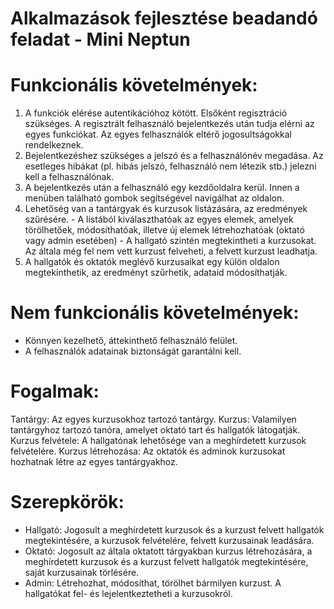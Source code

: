 # Alkalmazások fejlesztése beadandó feladat - Mini Neptun

# Funkcionális követelmények:

  1. A funkciók elérése autentikációhoz kötött. Elsőként regisztráció szükséges. A regisztrált felhasználó bejelentkezés után tudja elérni          az egyes funkciókat. Az egyes felhasználók eltérő jogosultságokkal rendelkeznek.
  2. Bejelentkezéshez szükséges a jelszó és a felhasználónév megadása. Az esetleges hibákat (pl. hibás jelszó, felhasználó nem létezik stb.) jelezni kell a felhasználónak.
  3. A bejelentkezés után a felhasználó egy kezdőoldalra kerül. Innen a menüben található gombok segítségével navigálhat az oldalon.
  4. Lehetőség van a tantárgyak és kurzusok listázására, az eredmények szűrésére.
    - A listából kiválaszthatóak az egyes elemek, amelyek törölhetőek, módosíthatóak, illetve új elemek létrehozhatóak (oktató vagy admin esetében)
    - A hallgató szintén megtekintheti a kurzusokat. Az általa még fel nem vett kurzust felveheti, a felvett kurzust leadhatja.
  5. A hallgatók és oktatók meglévő kurzusaikat egy külön oldalon megtekinthetik, az eredményt szűrhetik, adataid módosíthatják.
  
# Nem funkcionális követelmények:

 - Könnyen kezelhető, áttekinthető felhasználó felület.
 - A felhasználók adatainak biztonságát garantálni kell.

# Fogalmak:

  Tantárgy: Az egyes kurzusokhoz tartozó tantárgy.
  Kurzus: Valamilyen tantárgyhoz tartozó tanóra, amelyet oktató tart és hallgatók látogatják.
  Kurzus felvétele: A hallgatónak lehetősége van a meghírdetett kurzusok felvételére.
  Kurzus létrehozása: Az oktatók és adminok kurzusokat hozhatnak létre az egyes tantárgyakhoz.
  
# Szerepkörök:

  - Hallgató: Jogosult a meghírdetett kurzusok és a kurzust felvett hallgatók megtekintésére, a kurzusok felvételére, felvett kurzusainak leadására.
  - Oktató: Jogosult az általa oktatott tárgyakban kurzus létrehozására, a meghírdetett kurzusok és a kurzust felvett hallgatók megtekintésére, saját kurzusainak törlésére.
  - Admin: Létrehozhat, módosíthat, törölhet bármilyen kurzust. A hallgatókat fel- és lejelentkeztetheti a kurzusokról.
